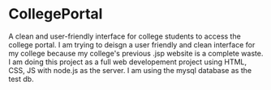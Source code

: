 # CollegePortal
A clean and user-friendly interface for college students to access the college portal.
I am trying to deisgn a user friendly and clean interface for my college because my college's previous .jsp website is a complete waste.
I am doing this project as a full web developement project using HTML, CSS, JS with node.js as the server. I am using the mysql database as the test db.
